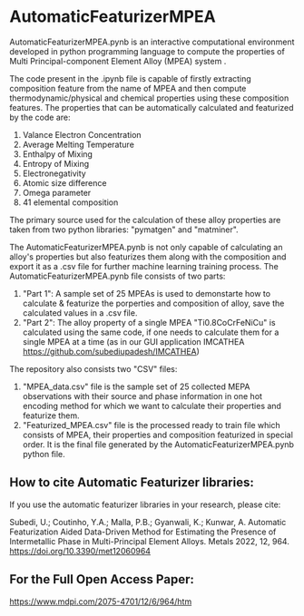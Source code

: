 # AutomaticFeaturizerMPEA
AutomaticFeaturizerMPEA.pynb is an interactive computational environment developed in python programming language to compute the properties of Multi Principal-component Element Alloy (MPEA) system .

The code present in the .ipynb file is capable of firstly extracting composition feature from the name of MPEA and then compute thermodynamic/physical and chemical properties using these composition features. The properties that can be automatically calculated and featurized by the code are: 
1. Valance Electron Concentration
2. Average Melting Temperature
3. Enthalpy of Mixing
4. Entropy of Mixing
5. Electronegativity
6. Atomic size difference
7. Omega parameter  
8. 41 elemental composition

The primary source used for the calculation of these alloy properties are taken from two python libraries: "pymatgen" and "matminer". 

The AutomaticFeaturizerMPEA.pynb is not only capable of calculating an alloy's properties but also featurizes them along with the composition and export it as a .csv file for further machine learning training process. The AutomaticFeaturizerMPEA.pynb file consists of two parts:

1. "Part 1": A sample set of 25 MPEAs is used to demonstarte how to calculate & featurize the porperties and composition of alloy, save the calculated values in a .csv file.
2. "Part 2": The alloy property of a single MPEA "Ti0.8CoCrFeNiCu" is calculated using the same code, if one needs to calculate them for a single MPEA at a time (as in our GUI application IMCATHEA https://github.com/subediupadesh/IMCATHEA) 



The repository also consists two "CSV" files:

1. "MPEA_data.csv" file is the sample set of 25 collected MEPA observations with their source and phase information in one hot encoding method for which we want to calculate their properties and featurize them.
2. "Featurized_MPEA.csv" file is the processed ready to train file which consists of MPEA, their properties and composition featurized in special order. It is the final file generated by the AutomaticFeaturizerMPEA.pynb python file.


## How to cite Automatic Featurizer libraries:
If you use the automatic featurizer libraries in your research, please cite:

Subedi, U.; Coutinho, Y.A.; Malla, P.B.; Gyanwali, K.; Kunwar, A. Automatic Featurization Aided Data-Driven Method for Estimating the Presence of Intermetallic Phase in Multi-Principal Element Alloys. Metals 2022, 12, 964. https://doi.org/10.3390/met12060964

## For the Full Open Access Paper:
https://www.mdpi.com/2075-4701/12/6/964/htm
